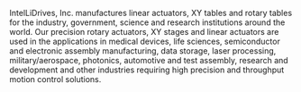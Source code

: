 IntelLiDrives, Inc. manufactures linear actuators, XY tables and rotary tables for the industry, government, science and research institutions around the world. Our precision rotary actuators, XY stages and linear actuators are used in the applications in medical devices, life sciences, semiconductor and electronic assembly manufacturing, data storage, laser processing, military/aerospace, photonics, automotive and test assembly, research and development and other industries requiring high precision and throughput motion control solutions.
